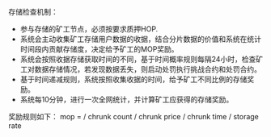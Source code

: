 存储检查机制：
 - 参与存储的矿工节点，必须按要求质押HOP.
 - 系统会主动收集矿工存储用户数据的收据，结合分片数据的价值和系统在统计时间段内贡献存储度，决定给予矿工的MOP奖励。
 - 系统会按照收据存储获取时间的不同，基于时间概率规则每隔24小时，检查矿工对数据存储情况，若发现数据丢失，则启动处罚执行挑战合约和处罚合约。
 - 基于时间递减规则，系统按照收集收据的时间，给予矿工不同比例的存储奖励。
 - 系统每10分钟，进行一次全网统计，并计算矿工应获得的存储奖励。
  
奖励规则如下：
 mop =  / chrunk count / chrunk price / chrunk time / storage rate

